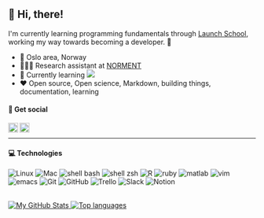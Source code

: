 ## 👋 Hi, there!

I'm currently learning programming fundamentals through [Launch School](https://launchschool.com/), working my way towards becoming a developer. 🚀

- 📍 Oslo area, Norway 
- 👩🏻‍💼 Research assistant at [NORMENT](https://www.med.uio.no/norment/english/)
- 🌱 Currently learning ![](https://img.shields.io/badge/-Ruby-ffffff?logo=ruby&logoColor=red&style=flat-square)
- ❤️ Open source, Open science, Markdown, building things, documentation, learning


#### 💬 Get social 
<a href="https://twitter.com/thestokkan">
  <img align="left" alt="Therese's Twitter" width="20px" src="https://logodownload.org/wp-content/uploads/2014/09/twitter-logo-4.png" />
</a>
<a href="https://linkedin.com/in/thestokkan">
  <img align="left" alt="Therese's LinkedIn" width="20px" src="https://upload.wikimedia.org/wikipedia/commons/thumb/e/e9/Linkedin_icon.svg/1200px-Linkedin_icon.svg.png" />
</a>
</br>

----

#### 💻 Technologies
![Linux](https://img.shields.io/badge/-Linux-3a7375?style=flat&logo=linux&logoColor=white)
![Mac](https://img.shields.io/badge/-Mac-3a7375?style=flat&logo=apple&logoColor=white)
![shell bash](https://img.shields.io/badge/-Bash-3a7375?style=flat&logo=gnu-bash&logoColor=white)
![shell zsh](https://img.shields.io/badge/-zsh-3a7375?style=flat&logo=Zsh&logoColor=white)
![R](https://img.shields.io/badge/-R-3a7375?style=flat-square&logo=R&logoColor=white)
![ruby](https://img.shields.io/badge/-Ruby-3a7375?logo=ruby&logoColor=white&style=flat-square)
![matlab](https://img.shields.io/badge/-Matlab-3a7375?logo=Mathworks&logoColor=white&style=flat-square)
![vim](https://img.shields.io/badge/-Vim-3a7375?style=flat-square&logo=vim&logoColor=white)
![emacs](https://img.shields.io/badge/-Emacs-3a7375?style=flat-square&logo=gnu-emacs&logoColor=white)
![Git](https://img.shields.io/badge/-Git-3a7375?style=flat-square&logo=Git&logoColor=white)
![GitHub](https://img.shields.io/badge/-Github-3a7375?style=flat-square&logo=GitHub&logoColor=white)
![Trello](https://img.shields.io/badge/-Trello-3a7375?style=flat-square&logo=Trello&logoColor=white)
![Slack](https://img.shields.io/badge/-Slack-3a7375?style=flat-square&logo=Slack&logoColor=white)
![Notion](https://img.shields.io/badge/-Notion-3a7375?style=flat-square&logo=Notion&logoColor=white)


</br>
<a href="https://github.com/thestokkan/thestokkan">
  <img align="bottom" src="https://github-readme-stats-thestokkan.vercel.app/api?username=thestokkan&show_icons=true&line_height=27&count_private=true&title_color=1d1f21&text_color=1d1f21&icon_color=2bbc8a&bg_color=d3e7e7" alt="My GitHub Stats" />
</a>
<a href="https://github.com/thestokkan/thestokkan">
  <img align="bottom" src="https://github-readme-stats-thestokkan.vercel.app/api/top-langs/?username=thestokkan&show_icons=true&line_height=27&title_color=1d1f21&text_color=1d1f21&icon_color=2bbc8a&bg_color=d3e7e7&layout=compact" alt="Top languages" />
</a>

<!--
![JavaScript](https://img.shields.io/badge/-JavaScript-3a7375?style=flat-square&logo=javascript&logoColor=white)
----
<a href="https://github.com/thestokkan/thestokkan">
  <img align="center" src="https://github-readme-stats-thestokkan.vercel.app/api?username=thestokkan&show_icons=true&line_height=27&theme=prussian" alt="My GitHub Stats" />
</a>
<a href="https://github.com/thestokkan/thestokkan">
  <img align="center" src="https://github-readme-stats-thestokkan.vercel.app/api/top-langs/?username=thestokkan&show_icons=true&line_height=27&theme=prussian" alt="Top languages" />
</a>
-->
